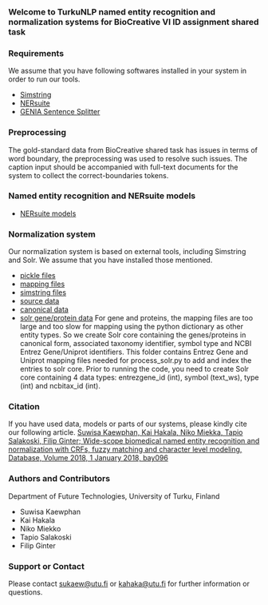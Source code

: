 ### Welcome to TurkuNLP named entity recognition and normalization systems for BioCreative VI ID assignment shared task


### Requirements
We assume that you have following softwares installed in your system in order to run our tools.
* [Simstring](http://www.chokkan.org/software/simstring/)
* [NERsuite](http://nersuite.nlplab.org/)
* [GENIA Sentence Splitter](http://www.nactem.ac.uk/y-matsu/geniass/)

### Preprocessing 
The gold-standard data from BioCreative shared task has issues in terms of word boundary, the preprocessing was used to resolve such issues. The caption input should be accompanied with full-text documents for the system to collect the correct-boundaries tokens.

### Named entity recognition and NERsuite models
* [NERsuite models](http://bionlp-www.utu.fi/BC_VI/recognition/models)

### Normalization system
Our normalization system is based on external tools, including Simstring and Solr. We assume that you have installed those mentioned. 
* [pickle files](http://bionlp-www.utu.fi/BC_VI/normalization/pickle)
* [mapping files](http://bionlp-www.utu.fi/BC_VI/normalization/map_files) 
* [simstring files](http://bionlp-www.utu.fi/BC_VI/normalization/simstring)
* [source data](http://bionlp-www.utu.fi/BC_VI/normalization/src_data)
* [canonical data](http://bionlp-www.utu.fi/BC_VI/normalization/data)
* [solr gene/protein data](http://bionlp-www.utu.fi/BC_VI/normalization/solr)
For gene and proteins, the mapping files are too large and too slow for mapping using the python dictionary as other entity types. So we create Solr core containing the genes/proteins in canonical form, associated taxonomy identifier, symbol type and NCBI Entrez Gene/Uniprot identifiers. This folder contains Entrez Gene and Uniprot mapping files needed for process_solr.py to add and index the entries to solr core. Prior to running the code, you need to create Solr core containing 4 data types: entrezgene_id (int), symbol (text_ws), type (int) and ncbitax_id (int). 

### Citation
If you have used data, models or parts of our systems, please kindly cite our following article.
[Suwisa Kaewphan, Kai Hakala, Niko Miekka, Tapio Salakoski, Filip Ginter; Wide-scope biomedical named entity recognition and normalization with CRFs, fuzzy matching and character level modeling, Database, Volume 2018, 1 January 2018, bay096](https://doi.org/10.1093/database/bay096)

### Authors and Contributors
Department of Future Technologies, University of Turku, Finland
* Suwisa Kaewphan
* Kai Hakala
* Niko Miekko
* Tapio Salakoski
* Filip Ginter

### Support or Contact
Please contact sukaew@utu.fi or kahaka@utu.fi for further information or questions.
